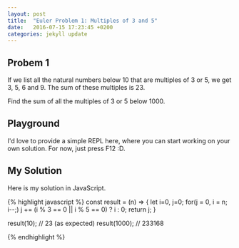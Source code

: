 ```yaml
---
layout: post
title:  "Euler Problem 1: Multiples of 3 and 5"
date:   2016-07-15 17:23:45 +0200
categories: jekyll update
---
```

## Probem 1

If we list all the natural numbers below 10 that are multiples of 3 or 5, we get 3, 5, 6 and 9. The sum of these multiples is 23.

Find the sum of all the multiples of 3 or 5 below 1000.

## Playground

I'd love to provide a simple REPL here, where you can start working on your own solution. For now, just press F12 :D.

## My Solution

Here is my solution in JavaScript. 
<div class="spoiler" id="spoiler">
{% highlight javascript %}
const result = (n) => { 
    let i=0, j=0;
    for(j = 0, i = n; i--;)
        j += (i % 3 == 0 || i % 5 == 0) ? i : 0; 
    return j; 
}

result(10);   // 23 (as expected)
result(1000); // 233168

{% endhighlight %}
</div>